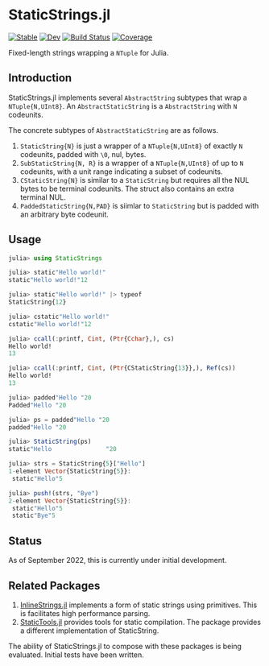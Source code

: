 # StaticStrings.jl

[![Stable](https://img.shields.io/badge/docs-stable-blue.svg)](https://mkitti.github.io/StaticStrings.jl/stable/)
[![Dev](https://img.shields.io/badge/docs-dev-blue.svg)](https://mkitti.github.io/StaticStrings.jl/dev/)
[![Build Status](https://github.com/mkitti/StaticStrings.jl/actions/workflows/CI.yml/badge.svg?branch=main)](https://github.com/mkitti/StaticStrings.jl/actions/workflows/CI.yml?query=branch%3Amain)
[![Coverage](https://codecov.io/gh/mkitti/StaticStrings.jl/branch/main/graph/badge.svg)](https://codecov.io/gh/mkitti/StaticStrings.jl)

Fixed-length strings wrapping a `NTuple` for Julia.

## Introduction

StaticStrings.jl implements several `AbstractString` subtypes that wrap a `NTuple{N,UInt8}`. An `AbstractStaticString` is a `AbstractString` with `N` codeunits.

The concrete subtypes of `AbstractStaticString` are as follows.
1. `StaticString{N}` is just a wrapper of a `NTuple{N,UInt8}` of exactly `N` codeunits, padded with `\0`, nul, bytes.
2. `SubStaticString{N, R}` is a wrapper of a `NTuple{N,UInt8}` of up to `N` codeunits, with a unit range indicating a subset of codeunits.
3. `CStaticString{N}` is similar to a `StaticString` but requires all the NUL bytes to be terminal codeunits. The struct also contains an extra terminal NUL.
4. `PaddedStaticString{N,PAD}` is siimlar to `StaticString` but is padded with an arbitrary byte codeunit.

## Usage

```julia
julia> using StaticStrings

julia> static"Hello world!"
static"Hello world!"12

julia> static"Hello world!" |> typeof
StaticString{12}

julia> cstatic"Hello world!"
cstatic"Hello world!"12

julia> ccall(:printf, Cint, (Ptr{Cchar},), cs)
Hello world!
13

julia> ccall(:printf, Cint, (Ptr{CStaticString{13}},), Ref(cs))
Hello world!
13

julia> padded"Hello "20
Padded"Hello "20

julia> ps = padded"Hello "20
padded"Hello "20

julia> StaticString(ps)
static"Hello               "20

julia> strs = StaticString{5}["Hello"]
1-element Vector{StaticString{5}}:
 static"Hello"5

julia> push!(strs, "Bye")
2-element Vector{StaticString{5}}:
 static"Hello"5
 static"Bye"5
```

## Status

As of September 2022, this is currently under initial development.

## Related Packages

1. [InlineStrings.jl](https://github.com/JuliaStrings/InlineStrings.jl) implements a form of static strings using primitives. This is facilitates high performance parsing.
2. [StaticTools.jl](https://github.com/brenhinkeller/StaticTools.jl) provides tools for static compilation. The package provides a different implementation of StaticString.

The ability of StaticStrings.jl to compose with these packages is being evaluated. Initial tests have been written.
